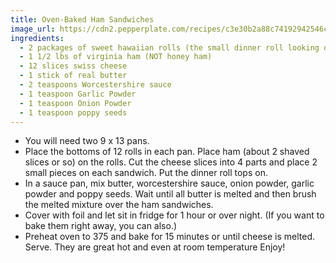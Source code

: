 ```yaml
---
title: Oven-Baked Ham Sandwiches
image_url: https://cdn2.pepperplate.com/recipes/c3e30b2a88c74192942546c7fbd4f51f.jpg
ingredients:
  - 2 packages of sweet hawaiian rolls (the small dinner roll looking ones)
  - 1 1/2 lbs of virginia ham (NOT honey ham)
  - 12 slices swiss cheese
  - 1 stick of real butter
  - 2 teaspoons Worcestershire sauce
  - 1 teaspoon Garlic Powder
  - 1 teaspoon Onion Powder
  - 1 teaspoon poppy seeds
---
```


* You will need two 9 x 13 pans.
* Place the bottoms of 12 rolls in each pan. Place ham (about 2 shaved slices or so) on the rolls. Cut the cheese slices into 4 parts and place 2 small pieces on each sandwich. Put the dinner roll tops on.
* In a sauce pan, mix butter, worcestershire sauce, onion powder, garlic powder and poppy seeds. Wait until all butter is melted and then brush the melted mixture over the ham sandwiches.
* Cover with foil and let sit in fridge for 1 hour or over night. (If you want to bake them right away, you can also.)
* Preheat oven to 375 and bake for 15 minutes or until cheese is melted. Serve. They are great hot and even at room temperature Enjoy!
